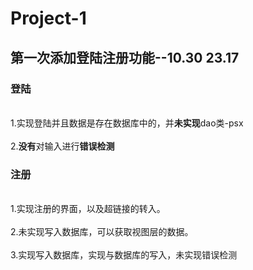 # Project-1

## 第一次添加登陆注册功能--10.30 23.17
### 登陆
  <br>1.实现登陆并且数据是存在数据库中的，并**未实现**dao类-psx </br>
  <br>2.**没有**对输入进行**错误检测**</br>
### 注册
  <br>1.实现注册的界面，以及超链接的转入。</br>
  <br>2.未实现写入数据库，可以获取视图层的数据。</br>
  <br>3.实现写入数据库，实现与数据库的写入，未实现错误检测</br>
